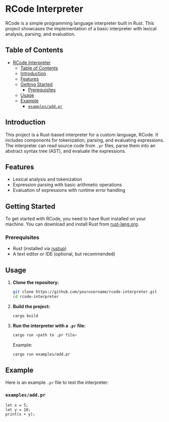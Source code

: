 # RCode Interpreter

RCode is a simple programming language interpreter built in Rust. This project showcases the implementation of a basic interpreter with lexical analysis, parsing, and evaluation.

## Table of Contents

- [RCode Interpreter](#rcode-interpreter)
  - [Table of Contents](#table-of-contents)
  - [Introduction](#introduction)
  - [Features](#features)
  - [Getting Started](#getting-started)
    - [Prerequisites](#prerequisites)
  - [Usage](#usage)
  - [Example](#example)
    - [`examples/add.pr`](#examplesaddpr)

## Introduction

This project is a Rust-based interpreter for a custom language, RCode. It includes components for tokenization, parsing, and evaluating expressions. The interpreter can read source code from `.pr` files, parse them into an abstract syntax tree (AST), and evaluate the expressions.

## Features

- Lexical analysis and tokenization
- Expression parsing with basic arithmetic operations
- Evaluation of expressions with runtime error handling

## Getting Started

To get started with RCode, you need to have Rust installed on your machine. You can download and install Rust from [rust-lang.org](https://www.rust-lang.org/).

### Prerequisites

- Rust (installed via [rustup](https://rustup.rs/))
- A text editor or IDE (optional, but recommended)

## Usage

1. **Clone the repository:**

   ```bash
   git clone https://github.com/yourusername/rcode-interpreter.git
   cd rcode-interpreter
   ```

2. **Build the project:**

   ```bash
   cargo build
   ```

3. **Run the interpreter with a `.pr` file:**

   ```bash
   cargo run <path to .pr file>
   ```

   Example:

   ```bash
   cargo run examples/add.pr
   ```

## Example

Here is an example `.pr` file to test the interpreter:

### `examples/add.pr`

```pr
let x = 5;
let y = 10;
print(x + y);
```
